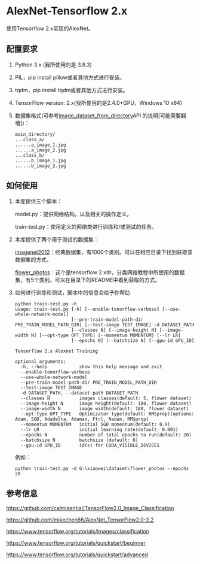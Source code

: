 # AlexNet-Tensorflow 2.x

使用Tensorflow 2.x实现的AlexNet。

## 配置要求

1. Python 3.x (我所使用的是 3.8.3)

2. PIL，pip install pillow或者其他方式进行安装。

3. tqdm，pip install tqdm或者其他方式进行安装。

4. TensorFlow version: 2.x(我所使用的是2.4.0+GPU，Windows 10 x64)

5. 数据集格式(可参考[image_dataset_from_directory](https://www.tensorflow.org/api_docs/python/tf/keras/preprocessing/image_dataset_from_directory)API 的说明[可能需要翻墙])：

   ```
   main_directory/
   ...class_a/
   ......a_image_1.jpg
   ......a_image_2.jpg
   ...class_b/
   ......b_image_1.jpg
   ......b_image_2.jpg
   ```

## 如何使用

1. 本库提供三个脚本：

   model.py：提供网络结构，以及相关的操作定义。

   train-test.py：使用定义的网络类进行训练和/或测试的任务。

2. 本库提供了两个用于测试的数据集：

   [imagenet2012](dataset/imagenet/README.md)：经典数据集，有1000个类别。可以在相应目录下找到获取该数据集的方式。

   [flower_photos](dataset/flower_photos/README.md)：这个是tensorflow 2.x中，分类网络教程中所使用的数据集，有5个类别。可以在目录下的README中看到获取的方式。

3. 如何进行训练和测试，脚本中的信息会给予你帮助

   ```
   python train-test.py -h
   usage: train-test.py [-h] [--enable-tenorflow-verbose] [--use-whole-network-model]
                        [--pre-train-model-path-dir PRE_TRAIN_MODEL_PATH_DIR] [--test-image TEST_IMAGE] -d DATASET_PATH
                        [--classes N] [--image-height N] [--image-width N] [--opt-type OPT_TYPE] [--momentum MOMENTUM] [--lr LR]
                        [--epochs N] [--batchsize N] [--gpu-id GPU_ID]
   
   Tensorflow 2.x Alexnet Training
   
   optional arguments:
     -h, --help            show this help message and exit
     --enable-tenorflow-verbose
     --use-whole-network-model
     --pre-train-model-path-dir PRE_TRAIN_MODEL_PATH_DIR
     --test-image TEST_IMAGE
     -d DATASET_PATH, --dataset-path DATASET_PATH
     --classes N           images classes(default: 5, flower dataset)
     --image-height N      image height(default: 180, flower dataset)
     --image-width N       image width(default: 180, flower dataset)
     --opt-type OPT_TYPE   Optimizator type(default: RMSprop)[options: Adam, SGD, Adadelta, Adamax, Ftrl, Nadam, RMSprop]
     --momentum MOMENTUM   initial SGD momentum(default: 0.9)
     --lr LR               initial learning rate(default: 0.001)
     --epochs N            number of total epochs to run(default: 20)
     --batchsize N         batchsize (default: 8)
     --gpu-id GPU_ID       id(s) for CUDA_VISIBLE_DEVICES
   ```

   例如：

   `python train-test.py -d G:\xiaowei\dataset\flower_photos --epochs 20`

## 参考信息

https://github.com/calmisential/TensorFlow2.0_Image_Classification

https://github.com/mikechen66/AlexNet_TensorFlow2.0-2.2

https://www.tensorflow.org/tutorials/images/classification

https://www.tensorflow.org/tutorials/quickstart/beginner

https://www.tensorflow.org/tutorials/quickstart/advanced